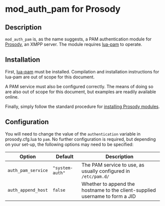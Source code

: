 mod_auth_pam for Prosody
========================

Description
-----------

`mod_auth_pam` is, as the name suggests, a PAM authentication module for [Prosody](http://prosody.im/), an XMPP server.  The module requires [lua-pam](https://github.com/devurandom/lua-pam/) to operate.

Installation
------------

First, [lua-pam](https://github.com/devurandom/lua-pam/) must be installed.  Compilation and installation instructions for lua-pam are out of scope for this document.

A PAM service must also be configured correctly.  The means of doing so are also out of scope for this document, but examples are readily available online.

Finally, simply follow the standard procedure for [installing Prosody modules](http://prosody.im/doc/installing_modules).  

Configuration
-------------

You will need to change the value of the `authentication` variable in prosody.cfg.lua to `pam`.  No further configuration is required, but depending on your set-up, the following options may need to be specified:

Option             | Default         | Description
------------------ | --------------- | -----------
`auth_pam_service` | `"system-auth"` | The PAM service to use, as usually configured in `/etc/pam.d/`
`auth_append_host` | `false`         | Whether to append the hostname to the client-supplied username to form a JID
